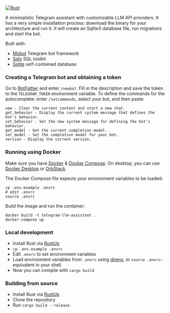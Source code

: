 [![Rust](https://github.com/emkshv/telegram-llm-assistant/actions/workflows/rust.yml/badge.svg?branch=main)](https://github.com/emkshv/telegram-llm-assistant/actions/workflows/rust.yml)

A minimalistic Telegram assistant with customizable LLM API providers.
It has a very simple installation process: download the binary for your architecture and run it. It will create an Sqlite3 database file, run migrations and start the bot.

Built with:

- [Mobot](https://github.com/0xfe/mobot/) Telegram bot framework
- [Sqlx](https://github.com/launchbadge/sqlx) SQL toolkit
- [Sqlite](https://www.sqlite.org/index.html) self-contained database

### Creating a Telegram bot and obtaining a token

Go to [BotFather](https://telegram.me/BotFather) and enter `/newbot`. Fill in the description and save the token to the `TELEGRAM_TOKEN` environment variable. To define the commands for the autocomplete: enter `/setcommands`, select your bot, and then paste:

```
new - Clear the current context and start a new chat.
get_behavior - Display the current system message that defines the bot's behavior.
set_behavior - Set the new system message for defining the bot's behavior.
get_model - Get the current completion model.
set_model - Set the completion model for your bot.
version - Display the current version.
```

### Running using Docker

Make sure you have [Docker](https://docs.docker.com/get-docker/) & [Docker Compose](https://docs.docker.com/compose/install/). On desktop, you can use [Docker Desktop](https://docker.com/products/docker-desktop/) or [OrbStack](https://orbstack.dev/).

The Docker Compose file expects your environment variables to be loaded:

```
cp .env.example .envrc
# edit .envrc
source .envrc
```

Build the image and run the container:

```
docker build -t telegram-llm-assistant .
docker-compose up
```

### Local development

* Install Rust via [RustUp](https://rustup.rs/)
* `cp .env.example .envrc`
* Edit `.envrc` to set environment variables
* Load environment variables from `.envrc` using [direnv](https://direnv.net/), or `source .envrc`-equivalent in your shell.
* Now you can compile with `cargo build`

### Building from source

* Install Rust via [RustUp](https://rustup.rs/)
* Clone the repository
* Run `cargo build --release`
